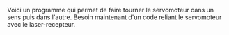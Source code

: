 Voici un programme qui permet de faire tourner le servomoteur dans un sens puis dans l'autre. Besoin maintenant d'un code reliant le servomoteur avec le laser-recepteur.
